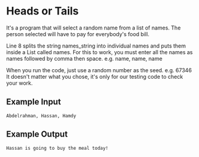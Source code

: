 
# Heads or Tails

It's a program that will select a random name from a list of names. The person selected will have to pay for everybody's food bill.

Line 8 splits the string names_string into individual names and puts them inside a List called names. For this to work, you must enter all the names as names followed by comma then space. e.g. name, name, name

When you run the code, just use a random number as the seed. e.g. 67346 It doesn't matter what you chose, it's only for our testing code to check your work.

## Example Input

```
Abdelrahman, Hassan, Hamdy
```
## Example Output

```
Hassan is going to buy the meal today!
```
